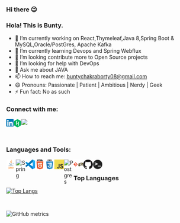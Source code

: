 ### Hi there 😉


### Hola! This is Bunty.
- 🔭 I’m currently working on React,Thymeleaf,Java 8,Spring Boot & MySQL,Oracle/PostGres, Apache Kafka
- 🌱 I’m currently learning Devops and Spring Webflux
- 👯 I’m looking contribute more to Open Source projects
- 🤔 I’m looking for help with DevOps
- 💬 Ask me about JAVA
- 📫 How to reach me: buntychakraborty08@gmail.com
- 😄 Pronouns: Passionate | Patient | Ambitious | Nerdy | Geek
- ⚡ Fun fact: No as such

### Connect with me:
 <a href="https://www.linkedin.com/in/bunty-chakraborty-b5a395119/">
    <img align="left" alt="Bunty Chakraborty | Linkedin" width="20px" src="https://raw.githubusercontent.com/harsh07bharvada/harsh07bharvada/master/assets/linkedin.svg" />
 </a>
 <a href="https://www.hackerrank.com/bunty09_bunty09">
    <img align="left" alt="Bunty Chakraborty | Hackerrank" width="21px" src="https://raw.githubusercontent.com/harsh07bharvada/harsh07bharvada/master/assets/hackerrank.svg" />
 </a>
 
![](https://komarev.com/ghpvc/?username=buntychakraborty&style=flat-square)

<br/>


### Languages and Tools:

<img align="left"  title="Java" alt="Java" width="26px" src="https://raw.githubusercontent.com/github/explore/80688e429a7d4ef2fca1e82350fe8e3517d3494d/topics/java/java.png" />
<img align="left" title="Spring" alt="Spring" width="26px" src="https://cdn.jsdelivr.net/npm/simple-icons@3.4.0/icons/spring.svg" />
<img align="left" alt="Visual Studio Code" width="26px" src="https://raw.githubusercontent.com/github/explore/80688e429a7d4ef2fca1e82350fe8e3517d3494d/topics/visual-studio-code/visual-studio-code.png" />
<img align="left" alt="HTML5" width="26px" src="https://raw.githubusercontent.com/github/explore/80688e429a7d4ef2fca1e82350fe8e3517d3494d/topics/html/html.png" />
<img align="left" alt="CSS3" width="26px" src="https://raw.githubusercontent.com/github/explore/80688e429a7d4ef2fca1e82350fe8e3517d3494d/topics/css/css.png" />
<img align="left" alt="JavaScript" width="26px" src="https://raw.githubusercontent.com/github/explore/80688e429a7d4ef2fca1e82350fe8e3517d3494d/topics/javascript/javascript.png" />
<img align="left" alt="Postgres" width="26px" src="https://cdn.jsdelivr.net/npm/simple-icons@3.4.0/icons/postgresql.svg" />
<img align="left" alt="Git" width="26px" src="https://raw.githubusercontent.com/github/explore/80688e429a7d4ef2fca1e82350fe8e3517d3494d/topics/git/git.png" />
<img align="left" alt="GitHub" width="26px" src="https://raw.githubusercontent.com/github/explore/78df643247d429f6cc873026c0622819ad797942/topics/github/github.png" />
<img align="left" alt="HTML5" width="26px" src="https://raw.githubusercontent.com/github/explore/80688e429a7d4ef2fca1e82350fe8e3517d3494d/topics/terminal/terminal.png" />

<br />

### Top Languages

[![Top Langs](https://github-readme-stats.vercel.app/api/top-langs/?username=buntychakraborty&hide=php&layout=compact&hide_border=true)]()

<br />
<!-- 
---
<img align="left" alt="buntychakraborty's Github Stats" src="https://github-readme-stats.codestackr.vercel.app/api?username=buntychakraborty&show_icons=true&hide_border=true&include_all_commits=true" /> -->

![GitHub metrics](https://metrics.lecoq.io/buntychakraborty)  
